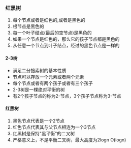 ### 红黑树
1. 每个节点或者是红色的,或者是黑色的
2. 根节点是黑色的
3. 每一个叶子结点(最后的空节点)是黑色的
4. 如果一个节点是红色的，那么它的孩子节点都是黑色的
5. 从任意一个节点到叶子结点，经过的黑色节点是一样的

#### 2-3树
* 满足二分搜索树的基本性质
* 节点可以存放一个元素或者两个元素
* 每个节点或者有两个孩子或者有三个孩子
* 2-3树是一棵绝对平衡的树
* 有2个孩子节点的称为2-节点，3个孩子节点称为3-节点

#### 红黑树
1. 黑色节点代表是一个2节点
2. 红色节点代表其与父节点相连为一个3节点
3. 红黑树是保持"黑平衡"的二叉树
4. 严格意义上，不是平衡二叉树，最大高度为2logn O(logn)